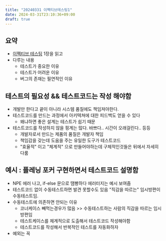```yaml
---
title: "20240331 이펙티브테스팅1"
date: 2024-03-31T23:10:36+09:00
draft: true
---
```


## 요약
- [이펙티브 테스팅](https://m.yes24.com/Goods/Detail/117586096) 1장을 읽고
- 다루는 내용
  - 테스트가 중요한 이유
  - 테스트가 어려운 이유
  - 버그의 존재는 필연적인 이유

## 테스트의 필요성 && 테스트코드는 작성 해야함
- 개발만 한다고 끝이 아니라 시스템 품질에도 책임져야한다.
- 테스트코드를 만드는 과정에서 아키텍쳐에 대한 피드백도 얻을 수 있다
  - 왜냐하면 좋은 설계는 테스트가 쉽기 때문
- 테스트코드를 작성하지 않을 핑계는 많다. 바쁘다.. 시간이 오래걸린다.. 등등
  - 개발자로서 만드는 제품의 품질은 개발자 책임
  - 책임감을 갖는데 도움을 주는 유일한 도구가 테스트코드
  - "효율적" 이고 "체계적" 으로 만들어야하는데 구체적인것들은 뒤에서 자세히 다룸

## 예시 : 플레닝 포커 구현하면서 테스트코드 설명함
- NPE 에러 나고, if-else 문으로 땜빵하다 에러터지는 예시 보여줌
- 테스트코드 없이 수동테스트하면 발견 못할수도 있음 "직감을 따르는" 임시방편이 수동테스트임.
- 수동테스트에 의존하면 안되는 이유
  - 코너케이스 빼먹는경우가 많음 >> 수동테스트하는 사람의 직감을 따르는 임시방편임
  - 테스트케이스를 체계적으로 도출해서 테스트코드 작성해야함
  - 테스트코드를 작성해서 반복적인 테스트를 자동화하자
- 예외는 꼭 